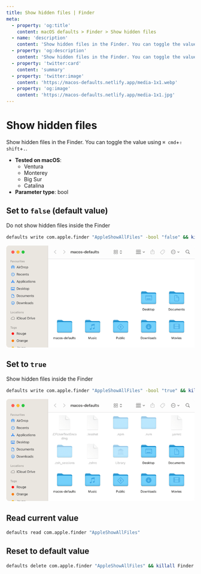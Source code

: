 ```yaml
---
title: Show hidden files | Finder
meta:
  - property: 'og:title'
    content: macOS defaults > Finder > Show hidden files
  - name: 'description'
    content: 'Show hidden files in the Finder. You can toggle the value using `⌘ cmd`+`⇧ shift`+`.`.'
  - property: 'og:description'
    content: 'Show hidden files in the Finder. You can toggle the value using `⌘ cmd`+`⇧ shift`+`.`.'
  - property: 'twitter:card'
    content: 'summary'
  - property: 'twitter:image'
    content: 'https://macos-defaults.netlify.app/media-1x1.webp'
  - property: 'og:image'
    content: 'https://macos-defaults.netlify.app/media-1x1.jpg'
---
```


# Show hidden files

Show hidden files in the Finder. You can toggle the value using `⌘ cmd`+`⇧ shift`+`.`.

<!-- break lists -->

- **Tested on macOS**:
  - Ventura
  - Monterey
  - Big Sur
  - Catalina
- **Parameter type**: bool

## Set to `false` (default value)

Do not show hidden files inside the Finder

```bash
defaults write com.apple.finder "AppleShowAllFiles" -bool "false" && killall Finder
```

<img
  src="./images/AppleShowAllFiles/false.png"
  alt="Example output with value set to false"
  width="740" height="451" style="height: auto"
/>

## Set to `true`

Show hidden files inside the Finder

```bash
defaults write com.apple.finder "AppleShowAllFiles" -bool "true" && killall Finder
```

<img
  src="./images/AppleShowAllFiles/true.png"
  alt="Example output with value set to true"
  width="740" height="451" style="height: auto"
/>

## Read current value

```bash
defaults read com.apple.finder "AppleShowAllFiles"
```

## Reset to default value

```bash
defaults delete com.apple.finder "AppleShowAllFiles" && killall Finder
```
